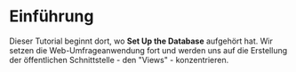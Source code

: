# Einführung

Dieser Tutorial beginnt dort, wo **Set Up the Database** aufgehört hat. Wir setzen die Web-Umfrageanwendung fort und werden uns auf die Erstellung der öffentlichen Schnittstelle - den "Views" - konzentrieren.
